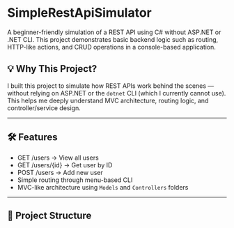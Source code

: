 # SimpleRestApiSimulator

A beginner-friendly simulation of a REST API using C# without ASP.NET or .NET CLI. This project demonstrates basic backend logic such as routing, HTTP-like actions, and CRUD operations in a console-based application.

## 💡 Why This Project?

I built this project to simulate how REST APIs work behind the scenes — without relying on ASP.NET or the `dotnet` CLI (which I currently cannot use). This helps me deeply understand MVC architecture, routing logic, and controller/service design.

---

## 🛠 Features

- GET /users → View all users
- GET /users/{id} → Get user by ID
- POST /users → Add new user
- Simple routing through menu-based CLI
- MVC-like architecture using `Models` and `Controllers` folders

---

## 📁 Project Structure
